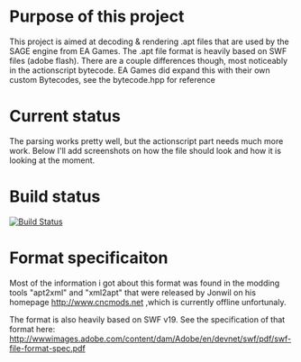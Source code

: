 # Purpose of this project
This project is aimed at decoding & rendering .apt files that are used by the SAGE engine from EA Games. 
The .apt file format is heavily based on SWF files (adobe flash). There are a couple differences though, most noticeably in the actionscript bytecode.
EA Games did expand this with their own custom Bytecodes, see the bytecode.hpp for reference

# Current status
The parsing works pretty well, but the actionscript part needs much more work. 
Below I'll add screenshots on how the file should look and how it is looking at the moment.

# Build status
[![Build Status](https://travis-ci.org/feliwir/libapt.svg?branch=master)](https://travis-ci.org/feliwir/libapt)
# Format specificaiton
Most of the information i got about this format was found in the modding tools "apt2xml" and
"xml2apt" that were released by Jonwil on his homepage http://www.cncmods.net ,which is currently
offline unfortunaly.

The format is also heavily based on SWF v19. See the specification of that format here:
http://wwwimages.adobe.com/content/dam/Adobe/en/devnet/swf/pdf/swf-file-format-spec.pdf

